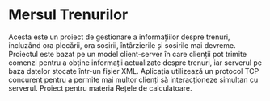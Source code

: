 # Mersul Trenurilor

Acesta este un proiect de gestionare a informațiilor despre trenuri, incluzând ora plecării, ora sosirii, întârzierile și sosirile mai devreme. Proiectul este bazat pe un model client-server în care clienții pot trimite comenzi pentru a obține informații actualizate despre trenuri, iar serverul pe baza datelor stocate într-un fișier XML. Aplicația utilizează un protocol TCP concurent pentru a permite mai multor clienți să interacționeze simultan cu serverul.
Proiect pentru materia Rețele de calculatoare.
